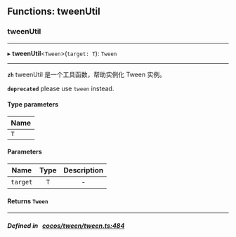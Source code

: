 ## Functions: tweenUtil

### tweenUtil


___
▸ **tweenUtil**<`Tween`\>(`target: T`): `Tween`
___


**`zh`** 
tweenUtil 是一个工具函数，帮助实例化 Tween 实例。



**`deprecated`** please use `tween` instead.



#### Type parameters

| Name |
| :------ |
| `T` |

#### Parameters

| Name | Type | Description |
| :------: | :------: | :------: |
| `target` | `T` | - |

#### Returns `Tween` 
___


##### Defined in &nbsp;   [cocos/tween/tween.ts:484](https://github.com/cocos-creator/engine/blob/c7bf6b8a9/cocos/tween/tween.ts#L484)&nbsp;
